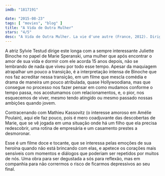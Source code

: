 ```yaml
---
imdb: "1817191"

date: "2015-08-23"
tags: [ "movies", "blog" ]
title: "A Vida de Outra Mulher"
stars: "4/5"
desc: "A Vida de Outra Mulher. La vie d'une autre (France, 2012). Dirigido por Sylvie Testud. Escrito por Frederique Deghelt, Claire Lemaréchal, Sylvie Testud. Com Juliette Binoche, Mathieu Kassovitz, Aure Atika, Danièle Lebrun, Vernon Dobtcheff, Yvi Dachary-Le Béon, François Berléand, Marie-Christine Adam, Nicolas Carpentier."
---
```

A atriz Sylvie Testud dirige este longa com a sempre interessante Juliette Binoche no papel de Marie Speranski, uma mulher que após encontrar o amor de sua vida e dormir com ele acorda 15 anos depois, não se lembrando de nada que viveu por todo esse tempo. Apesar da maquiagem atrapalhar um pouco a transição, é a interpretação intensa de Binoche que nos faz acreditar nessa transição, em um filme que mescla comédia e drama de maneira um pouco atribulada, quase Hollywoodiana, mas que consegue no processo nos fazer pensar em como mudamos conforme o tempo passa, nos acostumamos com relacionamentos, e, o pior, nos esquecemos de viver, mesmo tendo atingido ou mesmo passado nossas ambições quando jovem.

Contracenando com Mathieu Kassovitz (o interesse amoroso em Amélie Poulain), aqui ele faz pouco, pois é mero coadjuvante das descobertas de Marie, que se vê jogada em uma situação onde há um filho que ela precisa redescobrir, uma rotina de empresária e um casamento prestes a desmoronar.

Esse é um filme doce e tocante, que se interessa pelas emoções de sua heroína quando não está brincando com elas, e apetece os corações mais sensíveis com momentos e diálogos que poderiam ser repetidos por muitos de nós. Uma obra para ser degustada a sós para reflexão, mas em companhia para não corrermos o risco de ficarmos depressivos ao seu final.
